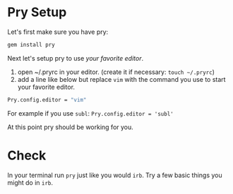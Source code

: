 # Pry Setup
Let's first make sure you have pry:

```bash
gem install pry
```

Next let's setup pry to use *your favorite editor*.  
1) open ~/.pryrc in your editor.  (create it if necessary: `touch ~/.pryrc`)
2) add a line like below but replace `vim` with the command you use to start your favorite editor.
```bash
Pry.config.editor = "vim"
```

For example if you use `subl`: `Pry.config.editor = 'subl'`

At this point pry should be working for you.

# Check

In your terminal run `pry` just like you would `irb`.  Try a few basic things you might do in `irb`.
